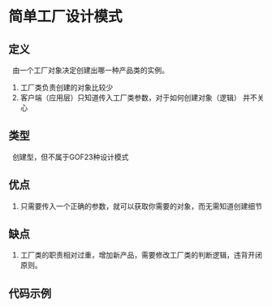 # 简单工厂设计模式
## 定义
&nbsp;&nbsp;由一个工厂对象决定创建出哪一种产品类的实例。
   1. 工厂类负责创建的对象比较少
   2. 客户端（应用层）只知道传入工厂类参数，对于如何创建对象（逻辑） 并不关心

## 类型
&nbsp;&nbsp;创建型，但不属于GOF23种设计模式

## 优点
1. 只需要传入一个正确的参数，就可以获取你需要的对象，而无需知道创建细节

## 缺点
1. 工厂类的职责相对过重，增加新产品，需要修改工厂类的判断逻辑，违背开闭原则。

## 代码示例